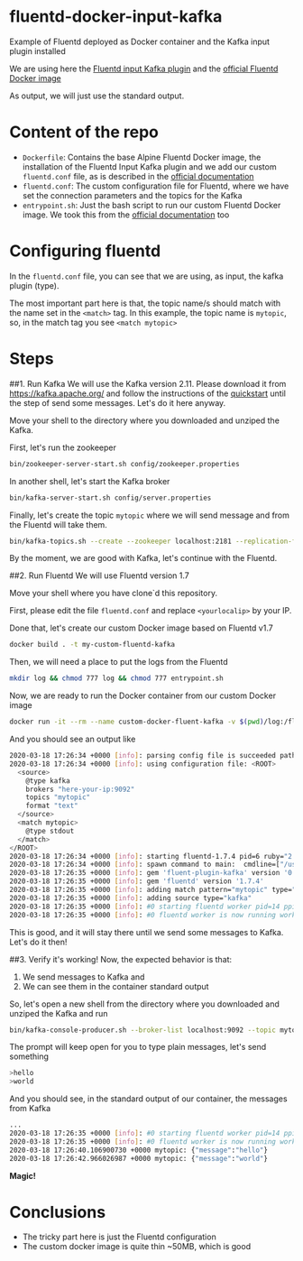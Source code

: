 # fluentd-docker-input-kafka
Example of Fluentd deployed as Docker container and the Kafka input plugin installed

We are using here the [Fluentd input Kafka plugin](https://github.com/fluent/fluent-plugin-kafka) and the [official
 Fluentd Docker image](https://hub.docker.com/r/fluent/fluentd/)
 
As output, we will just use the standard output.

# Content of the repo
- `Dockerfile`: Contains the base Alpine Fluentd Docker image, the installation of the Fluentd Input Kafka plugin and 
we add our custom `fluentd.conf` file, as is described in the 
[official documentation](https://hub.docker.com/r/fluent/fluentd/)
- `fluentd.conf`: The custom configuration file for Fluentd, where we have set the connection parameters and the topics
for the Kafka
- `entrypoint.sh`: Just the bash script to run our custom Fluentd Docker image. We took this from the 
[official documentation](https://hub.docker.com/r/fluent/fluentd/) too

# Configuring fluentd
In the `fluentd.conf` file, you can see that we are using, as input, the kafka plugin (type).

The most important part here is that, the topic name/s should match with the name set in the `<match>` tag. In this
example, the topic name is `mytopic`, so, in the match tag you see `<match mytopic>`

# Steps

##1. Run Kafka
We will use the Kafka version 2.11. Please download it from https://kafka.apache.org/ and follow the instructions of
the [quickstart](https://kafka.apache.org/quickstart) until the step of send some messages. Let's do it here anyway.

Move your shell to the directory where you downloaded and unziped the Kafka.

First, let's run the zookeeper 
```bash
bin/zookeeper-server-start.sh config/zookeeper.properties
```
In another shell, let's start the Kafka broker
```bash
bin/kafka-server-start.sh config/server.properties
```
Finally, let's create the topic `mytopic` where we will send message and from the Fluentd will take them.
```bash
bin/kafka-topics.sh --create --zookeeper localhost:2181 --replication-factor 1 --partitions 1 --topic mytopic
```
By the moment, we are good with Kafka, let's continue with the Fluentd.

##2. Run Fluentd
We will use Fluentd version 1.7

Move your shell where you have clone`d this repository.

First, please edit the file `fluentd.conf` and replace `<yourlocalip>` by your IP.

Done that, let's create our custom Docker image based on Fluentd v1.7
```bash
docker build . -t my-custom-fluentd-kafka
```

Then, we will need a place to put the logs from the Fluentd
```bash
mkdir log && chmod 777 log && chmod 777 entrypoint.sh
```

Now, we are ready to run the Docker container from our custom Docker image
```bash
docker run -it --rm --name custom-docker-fluent-kafka -v $(pwd)/log:/fluentd/log my-custom-fluentd-kafka:latest
```
And you should see an output like
```bash
2020-03-18 17:26:34 +0000 [info]: parsing config file is succeeded path="/fluentd/etc/fluent.conf"
2020-03-18 17:26:34 +0000 [info]: using configuration file: <ROOT>
  <source>
    @type kafka
    brokers "here-your-ip:9092"
    topics "mytopic"
    format "text"
  </source>
  <match mytopic>
    @type stdout
  </match>
</ROOT>
2020-03-18 17:26:34 +0000 [info]: starting fluentd-1.7.4 pid=6 ruby="2.5.7"
2020-03-18 17:26:34 +0000 [info]: spawn command to main:  cmdline=["/usr/bin/ruby", "-Eascii-8bit:ascii-8bit", "/usr/bin/fluentd", "-c", "/fluentd/etc/fluent.conf", "-p", "/fluentd/plugins", "--under-supervisor"]
2020-03-18 17:26:35 +0000 [info]: gem 'fluent-plugin-kafka' version '0.13.0'
2020-03-18 17:26:35 +0000 [info]: gem 'fluentd' version '1.7.4'
2020-03-18 17:26:35 +0000 [info]: adding match pattern="mytopic" type="stdout"
2020-03-18 17:26:35 +0000 [info]: adding source type="kafka"
2020-03-18 17:26:35 +0000 [info]: #0 starting fluentd worker pid=14 ppid=6 worker=0
2020-03-18 17:26:35 +0000 [info]: #0 fluentd worker is now running worker=0
```
This is good, and it will stay there until we send some messages to Kafka. Let's do it then!

##3. Verify it's working!
Now, the expected behavior is that:
1. We send messages to Kafka and
2. We can see them in the container standard output

So, let's open a new shell from the directory where you downloaded and unziped the Kafka and run
```bash
bin/kafka-console-producer.sh --broker-list localhost:9092 --topic mytopic
```
The prompt will keep open for you to type plain messages, let's send something
```bash
>hello
>world
```
And you should see, in the standard output of our container, the messages from Kafka
```bash
...
2020-03-18 17:26:35 +0000 [info]: #0 starting fluentd worker pid=14 ppid=6 worker=0
2020-03-18 17:26:35 +0000 [info]: #0 fluentd worker is now running worker=0
2020-03-18 17:26:40.106900730 +0000 mytopic: {"message":"hello"}
2020-03-18 17:26:42.966026987 +0000 mytopic: {"message":"world"}
```
**Magic!**
# Conclusions
- The tricky part here is just the Fluentd configuration
- The custom docker image is quite thin ~50MB, which is good